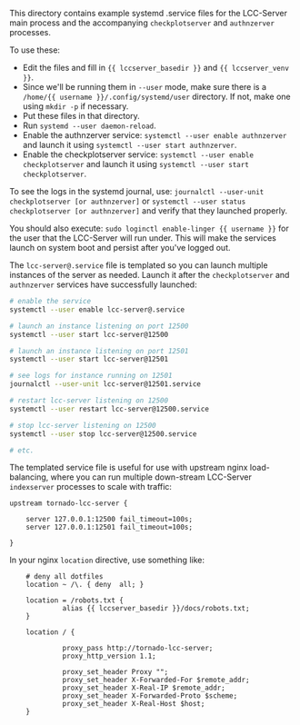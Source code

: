This directory contains example systemd .service files for the LCC-Server main
process and the accompanying `checkplotserver` and `authnzerver` processes.

To use these:

- Edit the files and fill in `{{ lccserver_basedir }}` and `{{ lccserver_venv }}`.
- Since we'll be running them in `--user` mode, make sure there is a
  `/home/{{ username }}/.config/systemd/user` directory. If not, make one using
  `mkdir -p` if necessary.
- Put these files in that directory.
- Run `systemd --user daemon-reload`.
- Enable the authnzerver service: `systemctl --user enable authnzerver`
  and launch it using `systemctl --user start authnzerver`.
- Enable the checkplotserver service: `systemctl --user enable checkplotserver`
  and launch it using `systemctl --user start checkplotserver`.

To see the logs in the systemd journal, use: `journalctl --user-unit
checkplotserver [or authnzerver]` or `systemctl --user status checkplotserver
[or authnzerver]` and verify that they launched properly.

You should also execute: `sudo loginctl enable-linger {{ username }}` for the
user that the LCC-Server will run under. This will make the services launch on
system boot and persist after you've logged out.

The `lcc-server@.service` file is templated so you can launch multiple instances
of the server as needed. Launch it after the `checkplotserver` and `authnzerver`
services have successfully launched:

```bash
# enable the service
systemctl --user enable lcc-server@.service

# launch an instance listening on port 12500
systemctl --user start lcc-server@12500

# launch an instance listening on port 12501
systemctl --user start lcc-server@12501

# see logs for instance running on 12501
journalctl --user-unit lcc-server@12501.service

# restart lcc-server listening on 12500
systemctl --user restart lcc-server@12500.service

# stop lcc-server listening on 12500
systemctl --user stop lcc-server@12500.service

# etc.
```

The templated service file is useful for use with upstream nginx load-balancing,
where you can run multiple down-stream LCC-Server `indexserver` processes to
scale with traffic:

```
upstream tornado-lcc-server {

    server 127.0.0.1:12500 fail_timeout=100s;
    server 127.0.0.1:12501 fail_timeout=100s;

}
```

In your nginx `location` directive, use something like:

```
    # deny all dotfiles
    location ~ /\. { deny  all; }

    location = /robots.txt {
             alias {{ lccserver_basedir }}/docs/robots.txt;
    }

    location / {

             proxy_pass http://tornado-lcc-server;
             proxy_http_version 1.1;

             proxy_set_header Proxy "";
             proxy_set_header X-Forwarded-For $remote_addr;
             proxy_set_header X-Real-IP $remote_addr;
             proxy_set_header X-Forwarded-Proto $scheme;
             proxy_set_header X-Real-Host $host;
    }
```

